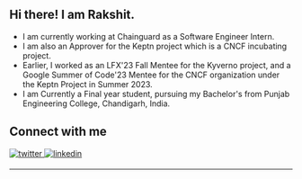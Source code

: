 


## <div align="left">Hi there! I am Rakshit.</div>  
  
- I am currently working at Chainguard as a Software Engineer Intern.
- I am also an Approver for the Keptn project which is a CNCF incubating project.
- Earlier, I worked as an LFX'23 Fall Mentee for the Kyverno project, and a Google Summer of Code'23 Mentee for the CNCF organization under the Keptn Project in Summer 2023.
- I am Currently a Final year student, pursuing my Bachelor's from Punjab Engineering College, Chandigarh, India. 

## Connect with me  
<div align="left">
<a href="https://twitter.com/rakshitgondwal" target="_blank">
<img src=https://img.shields.io/badge/twitter-%2300acee.svg?&style=for-the-badge&logo=twitter&logoColor=white alt=twitter style="margin-bottom: 5px;" />
</a>
<a href="https://linkedin.com/in/rakshit-gondwal-911223230" target="_blank">
<img src=https://img.shields.io/badge/linkedin-%231E77B5.svg?&style=for-the-badge&logo=linkedin&logoColor=white alt=linkedin style="margin-bottom: 5px;" />
</a> 
</div>  
  
----
